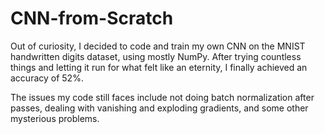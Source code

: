 ﻿# CNN-from-Scratch
Out of curiosity, I decided to code and train my own CNN on the MNIST handwritten digits dataset, using mostly NumPy. After trying countless things and letting it run for what felt like an eternity, I finally achieved an accuracy of 52%.

The issues my code still faces include not doing batch normalization after passes, dealing with vanishing and exploding gradients, and some other mysterious problems.
